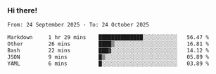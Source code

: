 ### Hi there!

<!--START_SECTION:waka-->

```txt
From: 24 September 2025 - To: 24 October 2025

Markdown     1 hr 29 mins    ██████████████░░░░░░░░░░░   56.47 %
Other        26 mins         ████▒░░░░░░░░░░░░░░░░░░░░   16.81 %
Bash         22 mins         ███▓░░░░░░░░░░░░░░░░░░░░░   14.12 %
JSON         9 mins          █▒░░░░░░░░░░░░░░░░░░░░░░░   05.89 %
YAML         6 mins          █░░░░░░░░░░░░░░░░░░░░░░░░   03.89 %
```

<!--END_SECTION:waka-->
